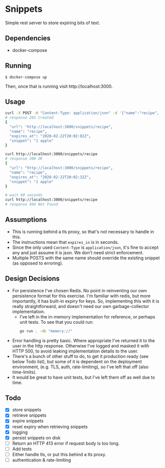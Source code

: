 # Snippets

Simple rest server to store expiring bits of text.

## Dependencies

- docker-compose

## Running

```
$ docker-compose up
```

Then, once that is running visit http://localhost:3000.

## Usage

```sh
curl -X POST -H "Content-Type: application/json" -d '{"name":"recipe", "expires_in": 30, "snippet":"1 apple"}' http://localhost:3000/snippets
# response 201 Created
{
  "url": "http://localhost:3000/snippets/recipe",
  "name": "recipe",
  "expires_at": "2020-02-22T20:02:02Z",
  "snippet": "1 apple"
}

curl http://localhost:3000/snippets/recipe
# response 200 OK
{
  "url": "http://localhost:3000/snippets/recipe",
  "name": "recipe",
  "expires_at": "2020-02-22T20:02:32Z",
  "snippet": "1 apple"
}

# wait 60 seconds
curl http://localhost:3000/snippets/recipe
# response 404 Not Found
```

## Assumptions

- This is running behind a tls proxy, so that's not necessary to handle in this.
- The instructions mean that `expires_in` is in seconds.
- Since the only used `Content-Type` is `application/json`, it's fine to accept any and just assume it is json. We don't need strict enforcement.
- Multiple POSTS with the same name should override the existing snippet (as
  opposed to erroring).

## Design Decisions

- For persistence I've chosen Redis. No point in reinventing our own persistence
    format for this exercise. I'm familiar with redis, but more importantly, it
    has built-in expiry for keys. So, implementing this with it is really
    straightforward, and doesn't need our own garbage-collector implementation.
    - I've left in the in-memory implementation for reference, or perhaps unit
        tests.
        To see that you could run:
        ```sh
        go run . -db "memory://"
        ```
- Error handling is pretty basic. Where appropriate I've returned it to the user
    in the http response. Otherwise I've logged and masked it with HTTP 500, to
    avoid leaking implementation details to the user.
- There's a bunch of other stuff to do, to get it production ready (see below
    Todo list), but some of it is dependent on the deployment environment, (e.g.
    TLS, auth, rate-limiting), so I've left that off (also time-limits).
- It would be great to have unit tests, but I've left them off as well due to
    time.

## Todo

- [x] store snippets
- [x] retrieve snippets
- [x] expire snippets
- [x] reset expiry when retrieving snippets
- [x] logging
- [x] persist snippets on disk
- [ ] Return an HTTP 413 error if request body is too long.
- [ ] Add tests
- [ ] Either handle tls, or put this behind a tls proxy.
- [ ] authentication & rate-limiting
